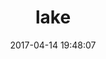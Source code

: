 ---
title:		"lake"
mediatype:		"upload"
description:		"TBC"
date:		"2017-04-14 19:48:07"
album:		"landscapes"
filename:		"lake.md"
series:		""
cl_public_id:		"landscapes/lake"
cl_version:		1497004718
format:		"tiff"
bytes:		2797356
width:		2560
height:		1440
exposure_mode:		"Auto"
program:		"Aperture-priority AE"
aperture:		undefined
focal_length:		"16.0 mm"
iso:		"100"
shutter_speed:		undefined
metering:		"Multi-segment"
flash:		"Off, Did not fire"
white_balance:		"Auto"
colour_temp:		"2.0"
has_crop:		"No"
orientation:		"Horizontal (normal)"
camera_model:		"NIKON D800"
lens_info:		"No lens info"
artist:		"No artist info"
x_resolution:		"300"
y_resolution:		"300"
---